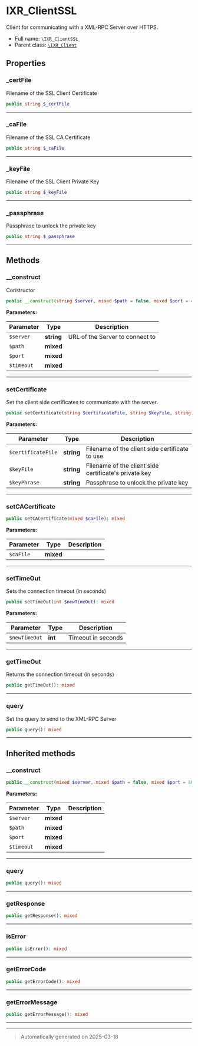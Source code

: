 
# IXR_ClientSSL

Client for communicating with a XML-RPC Server over HTTPS.



* Full name: `\IXR_ClientSSL`
* Parent class: [`\IXR_Client`](./IXR_Client.md)



## Properties


### _certFile

Filename of the SSL Client Certificate

```php
public string $_certFile
```






***

### _caFile

Filename of the SSL CA Certificate

```php
public string $_caFile
```






***

### _keyFile

Filename of the SSL Client Private Key

```php
public string $_keyFile
```






***

### _passphrase

Passphrase to unlock the private key

```php
public string $_passphrase
```






***

## Methods


### __construct

Constructor

```php
public __construct(string $server, mixed $path = false, mixed $port = 443, mixed $timeout = false): mixed
```








**Parameters:**

| Parameter | Type | Description |
|-----------|------|-------------|
| `$server` | **string** | URL of the Server to connect to |
| `$path` | **mixed** |  |
| `$port` | **mixed** |  |
| `$timeout` | **mixed** |  |





***

### setCertificate

Set the client side certificates to communicate with the server.

```php
public setCertificate(string $certificateFile, string $keyFile, string $keyPhrase = &#039;&#039;): mixed
```








**Parameters:**

| Parameter | Type | Description |
|-----------|------|-------------|
| `$certificateFile` | **string** | Filename of the client side certificate to use |
| `$keyFile` | **string** | Filename of the client side certificate&#039;s private key |
| `$keyPhrase` | **string** | Passphrase to unlock the private key |





***

### setCACertificate



```php
public setCACertificate(mixed $caFile): mixed
```








**Parameters:**

| Parameter | Type | Description |
|-----------|------|-------------|
| `$caFile` | **mixed** |  |





***

### setTimeOut

Sets the connection timeout (in seconds)

```php
public setTimeOut(int $newTimeOut): mixed
```








**Parameters:**

| Parameter | Type | Description |
|-----------|------|-------------|
| `$newTimeOut` | **int** | Timeout in seconds |





***

### getTimeOut

Returns the connection timeout (in seconds)

```php
public getTimeOut(): mixed
```












***

### query

Set the query to send to the XML-RPC Server

```php
public query(): mixed
```












***


## Inherited methods


### __construct



```php
public __construct(mixed $server, mixed $path = false, mixed $port = 80, mixed $timeout = 15): mixed
```








**Parameters:**

| Parameter | Type | Description |
|-----------|------|-------------|
| `$server` | **mixed** |  |
| `$path` | **mixed** |  |
| `$port` | **mixed** |  |
| `$timeout` | **mixed** |  |





***

### query



```php
public query(): mixed
```












***

### getResponse



```php
public getResponse(): mixed
```












***

### isError



```php
public isError(): mixed
```












***

### getErrorCode



```php
public getErrorCode(): mixed
```












***

### getErrorMessage



```php
public getErrorMessage(): mixed
```












***


***
> Automatically generated on 2025-03-18
